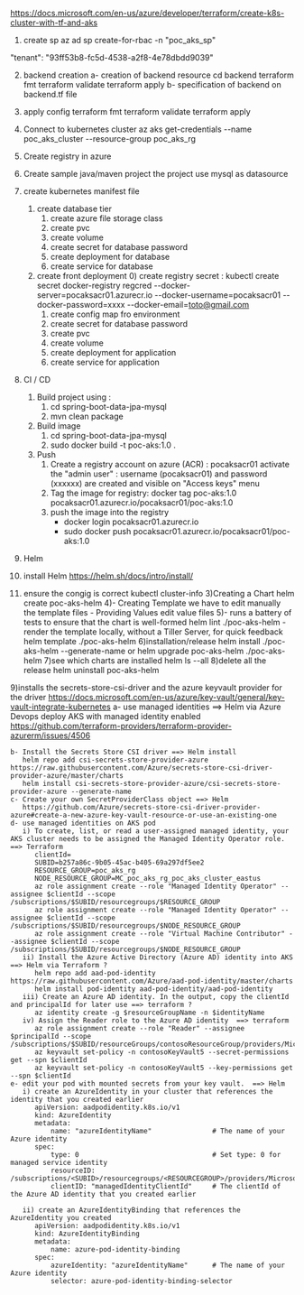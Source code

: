 
https://docs.microsoft.com/en-us/azure/developer/terraform/create-k8s-cluster-with-tf-and-aks
1) create sp
az ad sp create-for-rbac -n "poc_aks_sp"

"tenant": "93ff53b8-fc5d-4538-a2f8-4e78dbdd9039"

2) backend creation
a- creation of backend resource
cd backend
terraform fmt
terraform validate
terraform apply
b- specification of backend on backend.tf file

3) apply config
terraform fmt
terraform validate
terraform apply

4) Connect to kubernetes cluster
az aks get-credentials --name poc_aks_cluster --resource-group poc_aks_rg

4) Create registry in azure


5) Create sample java/maven project
   the project use mysql as datasource

6) create kubernetes manifest file
   1) create database tier
      1) create azure file storage class
      2) create pvc
      3) create volume
      4) create secret for database password
      5) create deployment for database
      6) create service for database
   2) create front deployment
      0) create registry secret : kubectl create secret docker-registry regcred --docker-server=pocaksacr01.azurecr.io --docker-username=pocaksacr01 --docker-password=xxxx --docker-email=toto@gmail.com
      1) create config map fro environment
      2) create secret for database password
      3) create pvc
      4) create volume
      5) create deployment for application
      6) create service for application
7) CI / CD
   1) Build project using : 
      1) cd spring-boot-data-jpa-mysql
      2) mvn clean package
   2) Build image  
      1) cd spring-boot-data-jpa-mysql
      2) sudo docker build -t poc-aks:1.0 .
   3) Push
      1) Create a registry account on azure (ACR) : pocaksacr01
         activate the "admin user" : username (pocaksacr01) and password (xxxxxx) are created and visible on "Access keys" menu
      2) Tag the image for registry: docker tag poc-aks:1.0 pocaksacr01.azurecr.io/pocaksacr01/poc-aks:1.0
      1) push the image into the registry
          - docker login pocaksacr01.azurecr.io
          - sudo docker push pocaksacr01.azurecr.io/pocaksacr01/poc-aks:1.0

8) Helm
  1) install Helm
    https://helm.sh/docs/intro/install/
  2) ensure the congig is correct 
    kubectl cluster-info
  3)Creating a Chart
    helm create poc-aks-helm
  4)- Creating Template
    we have to edit manually the template files
    - Providing Values
    edit value files
  5)- runs a battery of tests to ensure that the chart is well-formed
    helm lint ./poc-aks-helm
    - render the template locally, without a Tiller Server, for quick feedback
    helm template ./poc-aks-helm 
  6)installation/release
    helm install ./poc-aks-helm --generate-name
    or
    helm upgrade poc-aks-helm ./poc-aks-helm
  7)see which charts are installed
    helm ls --all
  8)delete all the release
    helm uninstall poc-aks-helm

  9)installs the secrets-store-csi-driver and the azure keyvault provider for the driver
    https://docs.microsoft.com/en-us/azure/key-vault/general/key-vault-integrate-kubernetes 
    a- use managed identities ==> Helm via Azure Devops
       deploy AKS with managed identity enabled
       https://github.com/terraform-providers/terraform-provider-azurerm/issues/4506
       
    b- Install the Secrets Store CSI driver ==> Helm install
       helm repo add csi-secrets-store-provider-azure https://raw.githubusercontent.com/Azure/secrets-store-csi-driver-provider-azure/master/charts
       helm install csi-secrets-store-provider-azure/csi-secrets-store-provider-azure --generate-name
    c- Create your own SecretProviderClass object ==> Helm
       https://github.com/Azure/secrets-store-csi-driver-provider-azure#create-a-new-azure-key-vault-resource-or-use-an-existing-one
    d- use managed identities on AKS pod 
       i) To create, list, or read a user-assigned managed identity, your AKS cluster needs to be assigned the Managed Identity Operator role. ==> Terraform
          clientId=
          SUBID=b257a86c-9b05-45ac-b405-69a297df5ee2
          RESOURCE_GROUP=poc_aks_rg
          NODE_RESOURCE_GROUP=MC_poc_aks_rg_poc_aks_cluster_eastus
          az role assignment create --role "Managed Identity Operator" --assignee $clientId --scope /subscriptions/$SUBID/resourcegroups/$RESOURCE_GROUP
          az role assignment create --role "Managed Identity Operator" --assignee $clientId --scope /subscriptions/$SUBID/resourcegroups/$NODE_RESOURCE_GROUP
          az role assignment create --role "Virtual Machine Contributor" --assignee $clientId --scope /subscriptions/$SUBID/resourcegroups/$NODE_RESOURCE_GROUP
       ii) Install the Azure Active Directory (Azure AD) identity into AKS ==> Helm via Terraform ?
          helm repo add aad-pod-identity https://raw.githubusercontent.com/Azure/aad-pod-identity/master/charts
          helm install pod-identity aad-pod-identity/aad-pod-identity
       iii) Create an Azure AD identity. In the output, copy the clientId and principalId for later use ==> terraform ?
          az identity create -g $resourceGroupName -n $identityName
       iv) Assign the Reader role to the Azure AD identity  ==> terraform
          az role assignment create --role "Reader" --assignee $principalId --scope /subscriptions/$SUBID/resourceGroups/contosoResourceGroup/providers/Microsoft.KeyVault/vaults/contosoKeyVault5
          az keyvault set-policy -n contosoKeyVault5 --secret-permissions get --spn $clientId
          az keyvault set-policy -n contosoKeyVault5 --key-permissions get --spn $clientId
    e- edit your pod with mounted secrets from your key vault.  ==> Helm
       i) create an AzureIdentity in your cluster that references the identity that you created earlier
          apiVersion: aadpodidentity.k8s.io/v1
          kind: AzureIdentity
          metadata:
              name: "azureIdentityName"               # The name of your Azure identity
          spec:
              type: 0                                 # Set type: 0 for managed service identity
              resourceID: /subscriptions/<SUBID>/resourcegroups/<RESOURCEGROUP>/providers/Microsoft.ManagedIdentity/userAssignedIdentities/<AZUREIDENTITYNAME>
              clientID: "managedIdentityClientId"     # The clientId of the Azure AD identity that you created earlier

       ii) create an AzureIdentityBinding that references the AzureIdentity you created
          apiVersion: aadpodidentity.k8s.io/v1
          kind: AzureIdentityBinding
          metadata:
              name: azure-pod-identity-binding
          spec:
              azureIdentity: "azureIdentityName"      # The name of your Azure identity
              selector: azure-pod-identity-binding-selector

